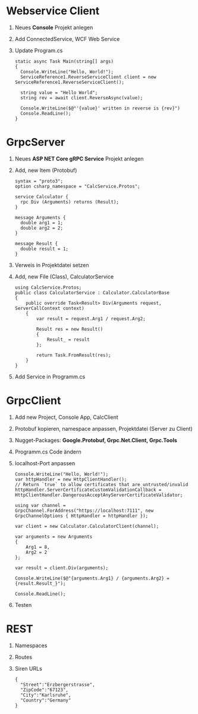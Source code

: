 # Webservice Client
1. Neues **Console** Projekt anlegen
2. Add ConnectedService, WCF Web Service
3. Update Program.cs

	   static async Task Main(string[] args)
       {
         Console.WriteLine("Hello, World!");
         ServiceReference1.ReverseServiceClient client = new ServiceReference1.ReverseServiceClient();

         string value = "Hello World";
         string rev = await client.ReverseAsync(value);

         Console.WriteLine($@"'{value}' written in reverse is {rev}")
         Console.ReadLine();
       }
# GrpcServer

 1. Neues **ASP NET Core gRPC Service** Projekt anlegen
 2. Add, new Item (Protobuf)

        syntax = "proto3";
        option csharp_namespace = "CalcService.Protos";
        
        service Calculator {
          rpc Div (Arguments) returns (Result);
        }
        
        message Arguments {
          double arg1 = 1;
          double arg2 = 2;
        }
        
        message Result {
          double result = 1;
        }
 3. Verweis in Projektdatei setzen
 4. Add, new File (Class), CalculatorService

        using CalcService.Protos;
        public class CalculatorService : Calculator.CalculatorBase
        {
            public override Task<Result> Div(Arguments request, ServerCallContext context)
            {
                var result = request.Arg1 / request.Arg2;

                Result res = new Result()
                {
                    Result_ = result
                };

                return Task.FromResult(res);
            }
        }
 5. Add Service in Programm.cs



# GrpcClient

 1. Add new Project, Console App, CalcClient 
 2. Protobuf kopieren, namespace anpassen, Projektdatei (Server zu Client)
 3. Nugget-Packages: **Google.Protobuf, Grpc.Net.Client, Grpc.Tools**
 4. Programm.cs Code ändern
 5. localhost-Port anpassen

	    Console.WriteLine("Hello, World!");
        var httpHandler = new HttpClientHandler();
        // Return `true` to allow certificates that are untrusted/invalid
        httpHandler.ServerCertificateCustomValidationCallback = HttpClientHandler.DangerousAcceptAnyServerCertificateValidator;

        using var channel = GrpcChannel.ForAddress("https://localhost:7111", new GrpcChannelOptions { HttpHandler = httpHandler }); 

        var client = new Calculator.CalculatorClient(channel);

        var arguments = new Arguments
        {
            Arg1 = 8,
            Arg2 = 2
        };

        var result = client.Div(arguments);

        Console.WriteLine($@"{arguments.Arg1} / {arguments.Arg2} = {result.Result_}");

        Console.ReadLine();

6. Testen

# REST
1. Namespaces
2. Routes
3. Siren URLs


	   {
         "Street":"Erzbergerstrasse",
    	 "ZipCode":"67123",
    	 "City":"Karlsruhe",
    	 "Country":"Germany"
	   }
